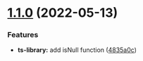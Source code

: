 # [1.1.0](https://github.com/ammi1378/nx-workspace-core/compare/ts-library-v1.0.0...ts-library-v1.1.0) (2022-05-13)


### Features

* **ts-library:** add isNull function ([4835a0c](https://github.com/ammi1378/nx-workspace-core/commit/4835a0cdd29ce509267ac04d492bf054d27bdda1))
